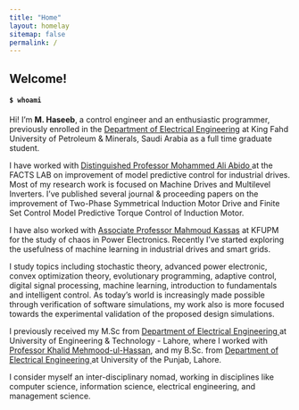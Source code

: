 ```yaml
---
title: "Home"
layout: homelay
sitemap: false
permalink: /
---
```


## Welcome!

#### `$ whoami`

Hi! I’m **M. Haseeb**, a control engineer and an enthusiastic programmer, previously enrolled in the 
<a href="http://www.kfupm.edu.sa/departments/ee/default.aspx" target="_blank">Department of Electrical Engineering</a> 
at King Fahd University of Petroleum & Minerals, Saudi Arabia as a full time graduate student.

I have worked with <a href="https://faculty.kfupm.edu.sa/ee/mabido/" target="_blank">Distinguished Professor Mohammed Ali Abido </a> 
at the FACTS LAB on improvement of model predictive control for industrial drives. Most of my research work is focused on Machine Drives 
and Multilevel Inverters. I’ve published several journal & proceeding papers on the improvement of Two-Phase Symmetrical Induction Motor Drive 
and Finite Set Control Model Predictive Torque Control of Induction Motor. 

I have also worked with <a href="https://faculty.kfupm.edu.sa/EE/mkassas/" target="_blank">Associate Professor Mahmoud Kassas</a> 
at KFUPM for the study of chaos in Power Electronics. Recently I’ve started exploring the usefulness of machine learning in industrial drives and smart grids.

I study topics including stochastic theory, advanced power electronic, convex optimization theory, evolutionary programming, adaptive control, 
digital signal processing, machine learning, introduction to fundamentals and intelligent control. As today’s world is increasingly made possible 
through verification of software simulations, my work also is more focused towards the experimental validation of the proposed design simulations.

I previously received my M.Sc from <a href="https://www.uet.edu.pk/faculties/facultiesinfo/department?RID=introduction&id=9" target="_blank">Department of Electrical Engineering </a> 
at University of Engineering & Technology - Lahore, where I worked with <a href="https://www.uet.edu.pk/faculties/facultiesinfo/ee/DrKhalidMahmood.html" target="_blank">Professor Khalid Mehmood-ul-Hassan</a>, 
and my B.Sc. from <a href="http://pu.edu.pk/home/subdepartment/67003" target="_blank">Department of Electrical Engineering </a> at University of the Punjab, Lahore. 

I consider myself an inter-disciplinary nomad, working in disciplines like computer science, information science, electrical engineering, and management science.




